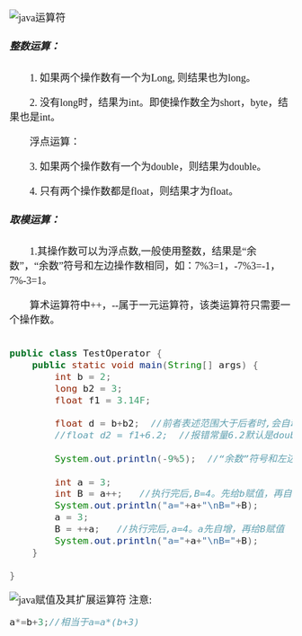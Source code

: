 <font size = 4 face = "黑体">

![java运算符](https://img-blog.csdnimg.cn/20200116221242750.png?x-oss-process=image/watermark,type_ZmFuZ3poZW5naGVpdGk,shadow_10,text_aHR0cHM6Ly9ibG9nLmNzZG4ubmV0L3FxXzQzODA4NzAw,size_16,color_FFFFFF,t_70)

##### 整数运算：

　　1. 如果两个操作数有一个为Long, 则结果也为long。

　　2. 没有long时，结果为int。即使操作数全为short，byte，结果也是int。

　　浮点运算：

　　3. 如果两个操作数有一个为double，则结果为double。

　　4. 只有两个操作数都是float，则结果才为float。

##### 取模运算：

　　1.其操作数可以为浮点数,一般使用整数，结果是“余数”，“余数”符号和左边操作数相同，如：7%3=1，-7%3=-1，7%-3=1。

　　算术运算符中++，--属于一元运算符，该类运算符只需要一个操作数。



```java

public class TestOperator {
	public static void main(String[] args) {
		int b = 2;
		long b2 = 3;
		float f1 = 3.14F;

		float d = b+b2;  //前者表述范围大于后者时,会自动转换类型,不会报错
		//float d2 = f1+6.2;  //报错常量6.2默认是double类型
		
		System.out.println(-9%5);  //“余数”符号和左边操作数相同
		
		int a = 3;
		int B = a++;   //执行完后,B=4。先给b赋值，再自增。
		System.out.println("a="+a+"\nB="+B);
		a = 3;
		B = ++a;   //执行完后,a=4。a先自增，再给B赋值
		System.out.println("a="+a+"\nB="+B);
	}

}

```


![java赋值及其扩展运算符](https://img-blog.csdnimg.cn/2020011713215845.png)
注意:

```java
a*=b+3;//相当于a=a*(b+3)
```


</font>